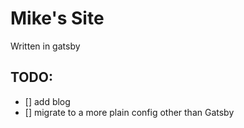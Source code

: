 # Mike's Site

Written in gatsby

## TODO:
- [] add blog
- [] migrate to a more plain config other than Gatsby
